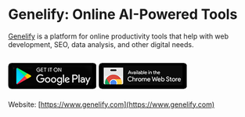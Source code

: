 # Genelify: Online AI-Powered Tools

[Genelify](https://www.genelify.com) is a platform for online productivity tools that help with web development, SEO, data analysis, and other digital needs.

[![Google Play Store](https://raw.githubusercontent.com/genelifydotcom/genelify/main/images/google-play-150.png)](https://play.google.com/store/apps/details?id=com.genelify.app)
[![Chrome Web Store](https://raw.githubusercontent.com/genelifydotcom/genelify/main/images/chrome-extension-150.png)](https://chromewebstore.google.com/search/genelify.com)
-------------------------------------------------
Website: [https://www.genelify.com](https://www.genelify.com)
